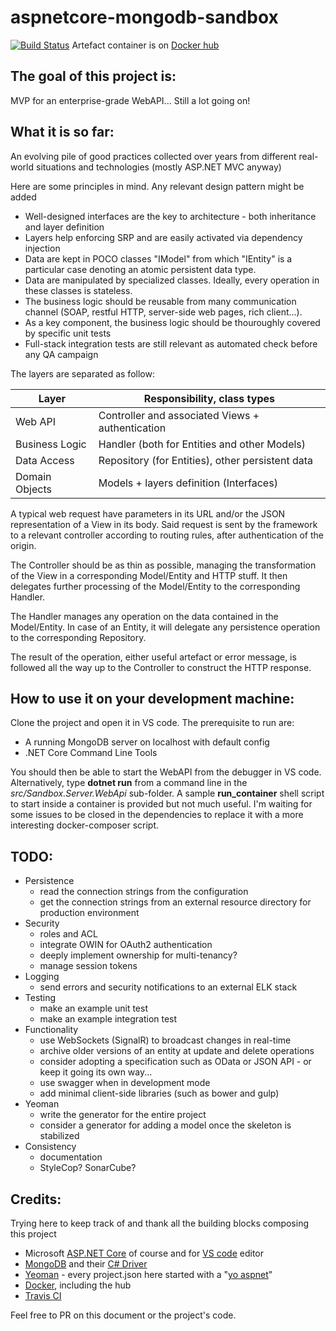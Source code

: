 # aspnetcore-mongodb-sandbox
[![Build Status](https://travis-ci.org/renaudcalmont/aspnetcore-mongodb-sandbox.svg?branch=master)](https://travis-ci.org/renaudcalmont/aspnetcore-mongodb-sandbox)
Artefact container is on [Docker hub](https://hub.docker.com/r/renaudcalmont/aspnetcore-mongodb-sandbox/)

## The goal of this project is:

MVP for an enterprise-grade WebAPI... Still a lot going on!

## What it is so far:

An evolving pile of good practices collected over years from different real-world situations and technologies (mostly ASP.NET MVC anyway)

Here are some principles in mind. Any relevant design pattern might be added
* Well-designed interfaces are the key to architecture - both inheritance and layer definition
* Layers help enforcing SRP and are easily activated via dependency injection
* Data are kept in POCO classes "IModel" from which "IEntity" is a particular case denoting an atomic persistent data type.
* Data are manipulated by specialized classes. Ideally, every operation in these classes is stateless.
* The business logic should be reusable from many communication channel (SOAP, restful HTTP, server-side web pages, rich client...).
* As a key component, the business logic should be thouroughly covered by specific unit tests
* Full-stack integration tests are still relevant as automated check before any QA campaign

The layers are separated as follow:

| Layer          | Responsibility, class types                      |
|----------------|--------------------------------------------------|
| Web API        | Controller and associated Views + authentication |
| Business Logic | Handler (both for Entities and other Models)     |
| Data Access    | Repository (for Entities), other persistent data |
| Domain Objects | Models + layers definition (Interfaces)          |

A typical web request have parameters in its URL and/or the JSON representation of a View in its body.
Said request is sent by the framework to a relevant controller according to routing rules, after authentication of the origin.

The Controller should be as thin as possible, managing the transformation of the View in a corresponding Model/Entity and HTTP stuff.
It then delegates further processing of the Model/Entity to the corresponding Handler.

The Handler manages any operation on the data contained in the Model/Entity. In case of an Entity, it will delegate any persistence operation to the corresponding Repository.

The result of the operation, either useful artefact or error message, is followed all the way up to the Controller to construct the HTTP response.

## How to use it on your development machine:

Clone the project and open it in VS code. The prerequisite to run are:
* A running MongoDB server on localhost with default config
* .NET Core Command Line Tools

You should then be able to start the WebAPI from the debugger in VS code. Alternatively, type __dotnet run__ from a command line in the _src/Sandbox.Server.WebApi_ sub-folder.
A sample __run_container__ shell script to start inside a container is provided but not much useful. I'm waiting for some issues to be closed in the dependencies to replace it with a more interesting docker-composer script.

## TODO:
* Persistence
    * read the connection strings from the configuration
    * get the connection strings from an external resource directory for production environment
* Security
    * roles and ACL
    * integrate OWIN for OAuth2 authentication
    * deeply implement ownership for multi-tenancy?
    * manage session tokens
* Logging
    * send errors and security notifications to an external ELK stack
* Testing
    * make an example unit test
    * make an example integration test
* Functionality
    * use WebSockets (SignalR) to broadcast changes in real-time
    * archive older versions of an entity at update and delete operations
    * consider adopting a specification such as OData or JSON API - or keep it going its own way...
    * use swagger when in development mode
    * add minimal client-side libraries (such as bower and gulp)
* Yeoman
    * write the generator for the entire project
    * consider a generator for adding a model once the skeleton is stabilized
* Consistency
    * documentation
    * StyleCop? SonarCube?


## Credits:
Trying here to keep track of and thank all the building blocks composing this project
* Microsoft [ASP.NET Core](http://www.asp.net/core) of course and for [VS code](https://code.visualstudio.com) editor
* [MongoDB](https://www.mongodb.com/) and their [C# Driver](https://docs.mongodb.com/ecosystem/drivers/csharp/)
* [Yeoman](http://yeoman.io/) - every project.json here started with a "[yo aspnet](https://www.npmjs.com/package/generator-aspnet)"
* [Docker](https://www.docker.com/), including the hub
* [Travis CI](https://travis-ci.org/)

Feel free to PR on this document or the project's code.